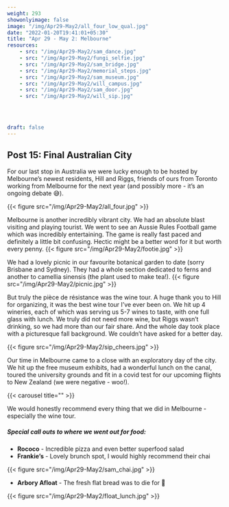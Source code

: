 ```yaml
---
weight: 293
showonlyimage: false
image: "/img/Apr29-May2/all_four_low_qual.jpg"
date: "2022-01-20T19:41:01+05:30"
title: "Apr 29 - May 2: Melbourne"
resources:
    - src: "/img/Apr29-May2/sam_dance.jpg"
    - src: "/img/Apr29-May2/fungi_selfie.jpg"
    - src: "/img/Apr29-May2/sam_bridge.jpg"
    - src: "/img/Apr29-May2/memorial_steps.jpg"
    - src: "/img/Apr29-May2/sam_museum.jpg"
    - src: "/img/Apr29-May2/will_campus.jpg"
    - src: "/img/Apr29-May2/sam_door.jpg"
    - src: "/img/Apr29-May2/will_sip.jpg"
  

    

draft: false
---
```


## Post 15: Final Australian City

For our last stop in Australia we were lucky enough to be hosted by Melbourne’s newest residents, Hill and Riggs, friends of ours from Toronto working from Melbourne for the next year (and possibly more - it’s an ongoing debate 😅).

{{< figure src="/img/Apr29-May2/all_four.jpg" >}} 
&nbsp;

Melbourne is another incredibly vibrant city. We had an absolute blast visiting and playing tourist. We went to see an Aussie Rules Football game which was incredibly entertaining. The game is really fast paced and definitely a little bit confusing. Hectic might be a better word for it but worth every penny. 
{{< figure src="/img/Apr29-May2/footie.jpg" >}} 
&nbsp; 


We had a lovely picnic in our favourite botanical garden to date (sorry Brisbane and Sydney). They had a whole section dedicated to ferns and another to camellia sinensis (the plant used to make tea!). 
{{< figure src="/img/Apr29-May2/picnic.jpg" >}} 
&nbsp; 

But truly the pièce de résistance was the wine tour. A huge thank you to Hill for organizing, it was the best wine tour I’ve ever been on. We hit up 4 wineries, each of which was serving us 5-7 wines to taste, with one full glass with lunch. We truly did not need more wine, but Riggs wasn’t drinking, so we had more than our fair share. And the whole day took place with a picturesque fall background. We couldn’t have asked for a better day. 

{{< figure src="/img/Apr29-May2/sip_cheers.jpg" >}} 
&nbsp; 

Our time in Melbourne came to a close with an exploratory day of the city. We hit up the free museum exhibits, had a wonderful lunch on the canal, toured the university grounds and fit in a covid test for our upcoming flights to New Zealand (we were negative - woo!).  

{{< carousel title="" >}}
&nbsp;

We would honestly recommend every thing that we did in Melbourne - especially the wine tour. 

##### Special call outs to where we went out for food: 
* **Rococo** - Incredible pizza and even better superfood salad
* **Frankie’s** - Lovely brunch spot, I would highly recommend their chai

{{< figure src="/img/Apr29-May2/sam_chai.jpg" >}} 
&nbsp;

* **Arbory Afloat** - The fresh flat bread was to die for 🤤

{{< figure src="/img/Apr29-May2/float_lunch.jpg" >}} 
&nbsp;






